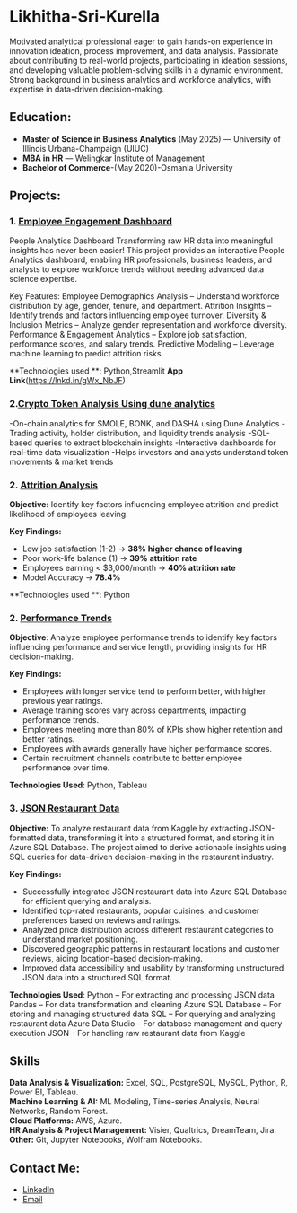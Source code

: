 # Likhitha-Sri-Kurella

Motivated analytical professional eager to gain hands-on experience in innovation ideation, process improvement, and data analysis. Passionate about contributing to real-world projects, participating in ideation sessions, and developing valuable problem-solving skills in a dynamic environment. Strong background in business analytics and workforce analytics, with expertise in data-driven decision-making.

##  Education:
- **Master of Science in Business Analytics** (May 2025) — University of Illinois Urbana-Champaign (UIUC)
- **MBA in HR** — Welingkar Institute of Management
- **Bachelor of Commerce**-(May 2020)-Osmania University

## Projects:
### 1. [Employee Engagement Dashboard](https://github.com/Likhitha3221/Employee-Engagement-Dashboard.git) 
People Analytics Dashboard
Transforming raw HR data into meaningful insights has never been easier! This project provides an interactive People Analytics dashboard, enabling HR professionals, business leaders, and analysts to explore workforce trends without needing advanced data science expertise.

Key Features:
Employee Demographics Analysis – Understand workforce distribution by age, gender, tenure, and department.
Attrition Insights – Identify trends and factors influencing employee turnover.
Diversity & Inclusion Metrics – Analyze gender representation and workforce diversity.
Performance & Engagement Analytics – Explore job satisfaction, performance scores, and salary trends.
Predictive Modeling – Leverage machine learning to predict attrition risks.
  
**Technologies used **: Python,Streamlit
**App Link**(https://lnkd.in/gWx_NbJF)

### 2.[Crypto Token Analysis Using dune analytics](https://github.com/Likhitha3221/Meme-Coins.git) 

  -On-chain analytics for SMOLE, BONK, and DASHA using Dune Analytics
  -Trading activity, holder distribution, and liquidity trends analysis
  -SQL-based queries to extract blockchain insights
  -Interactive dashboards for real-time data visualization
  -Helps investors and analysts understand token movements & market trends

### 2. [Attrition Analysis](https://github.com/Likhitha3221/IBM-HR-DATA-SET.git) 

**Objective:** Identify key factors influencing employee attrition and predict likelihood of employees leaving.

**Key Findings:**  
- Low job satisfaction (1-2) → **38% higher chance of leaving**  
- Poor work-life balance (1) → **39% attrition rate**  
- Employees earning < $3,000/month → **40% attrition rate**  
- Model Accuracy → **78.4%**
  
**Technologies used **: Python


### 2. [Performance Trends](https://github.com/Likhitha3221/Performance-Trends.git)
**Objective**: Analyze employee performance trends to identify key factors influencing performance and service length, providing insights for HR decision-making.

**Key Findings:**
- Employees with longer service tend to perform better, with higher previous year ratings.
- Average training scores vary across departments, impacting performance trends.
- Employees meeting more than 80% of KPIs show higher retention and better ratings.
- Employees with awards generally have higher performance scores.
- Certain recruitment channels contribute to better employee performance over time.

**Technologies Used**: Python, Tableau

### 3. [JSON Restaurant Data](https://github.com/Likhitha3221/Restaurant-Data-.git)
**Objective:**
To analyze restaurant data from Kaggle by extracting JSON-formatted data, transforming it into a structured format, and storing it in Azure SQL Database. The project aimed to derive actionable insights using SQL queries for data-driven decision-making in the restaurant industry.


**Key Findings:**

- Successfully integrated JSON restaurant data into Azure SQL Database for efficient querying and analysis.
- Identified top-rated restaurants, popular cuisines, and customer preferences based on reviews and ratings.
- Analyzed price distribution across different restaurant categories to understand market positioning.
- Discovered geographic patterns in restaurant locations and customer reviews, aiding location-based decision-making.
- Improved data accessibility and usability by transforming unstructured JSON data into a structured SQL format.

**Technologies Used**:
Python – For extracting and processing JSON data
Pandas – For data transformation and cleaning
Azure SQL Database – For storing and managing structured data
SQL – For querying and analyzing restaurant data
Azure Data Studio – For database management and query execution
JSON – For handling raw restaurant data from Kaggle

## Skills 

**Data Analysis & Visualization:** Excel, SQL, PostgreSQL, MySQL, Python, R, Power BI, Tableau.  
**Machine Learning & AI:** ML Modeling, Time-series Analysis, Neural Networks, Random Forest.  
**Cloud Platforms:** AWS, Azure.  
**HR Analysis & Project Management:** Visier, Qualtrics, DreamTeam, Jira.  
**Other:** Git, Jupyter Notebooks, Wolfram Notebooks.  


## Contact Me:
- [LinkedIn](https://www.linkedin.com/in/likhithasrik/)
- [Email](likhithasrikurella2@gmail.com)
